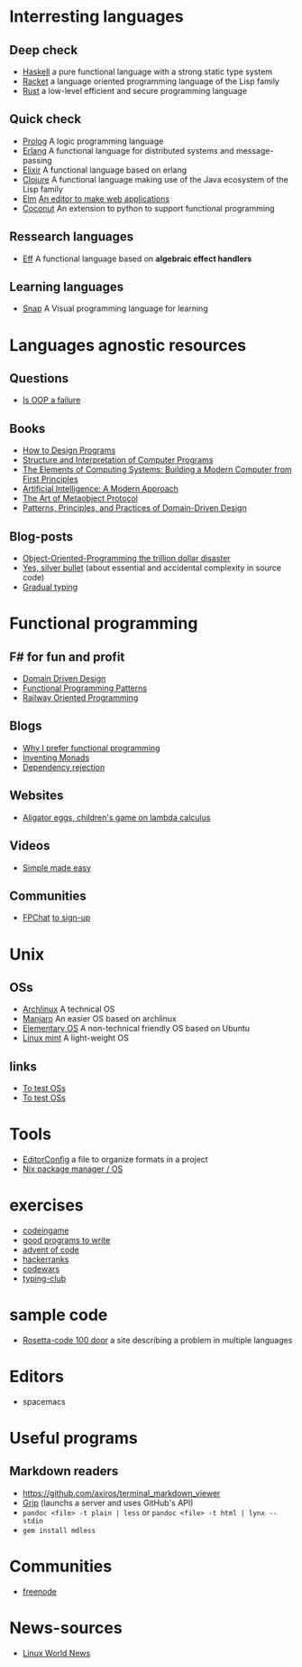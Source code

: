 # Interresting languages
## Deep check
* [Haskell](https://www.haskell.org/)
  a pure functional language with a strong static type system
* [Racket](https://racket-lang.org/)
  a language oriented programming language of the Lisp family
* [Rust](https://www.rust-lang.org/)
  a low-level efficient and secure programming language
## Quick check
* [Prolog](https://www.swi-prolog.org/)
  A logic programming language
* [Erlang](https://www.erlang.org/)
  A functional language for distributed systems and message-passing
* [Elixir](https://elixir-lang.org/)
  A functional language based on erlang
* [Clojure](https://clojure.org/)
  A functional language making use of the Java ecosystem of the Lisp family
* [Elm](https://elm-lang.org/)
  [An editor to make web applications](https://elm-ui.netlify.com/)
* [Coconut](http://coconut-lang.org/)
  An extension to python to support functional programming

## Ressearch languages
* [Eff](https://www.eff-lang.org/)
  A functional language based on __algebraic effect handlers__

## Learning languages
* [Snap](https://snap.berkeley.edu/)
  A Visual programming language for learning

# Languages agnostic resources

## Questions
* [Is OOP a failure](https://www.quora.com/Was-object-oriented-programming-a-failure/answer/Michael-O-Church)

## Books
* [How to Design Programs](https://en.wikipedia.org/wiki/How_to_Design_Programs)
* [Structure and Interpretation of Computer Programs](https://en.wikipedia.org/wiki/Structure_and_Interpretation_of_Computer_Programs)
* [The Elements of Computing Systems: Building a Modern Computer from First Principles](http://f.javier.io/rep/books/The%20Elements%20of%20Computing%20Systems.pdf)
* [Artificial Intelligence: A Modern Approach](https://en.wikipedia.org/wiki/Artificial_Intelligence:_A_Modern_Approach)
* [The Art of Metaobject Protocol](https://en.wikipedia.org/wiki/The_Art_of_the_Metaobject_Protocol)
* [Patterns, Principles, and Practices of Domain-Driven Design](https://www.amazon.com/Patterns-Principles-Practices-Domain-Driven-Design/dp/1118714709)

## Blog-posts
* [Object-Oriented-Programming the trillion dollar disaster](https://medium.com/better-programming/object-oriented-programming-the-trillion-dollar-disaster-%EF%B8%8F-92a4b666c7c7)
* [Yes, silver bullet](https://blog.ploeh.dk/2019/07/01/yes-silver-bullet/?source=techstories.org) (about essential and accidental complexity in source code)
* [Gradual typing](https://blog.sigplan.org/2019/07/12/gradual-typing-theory-practice/)


# Functional programming

## F# for fun and profit
* [Domain Driven Design](https://fsharpforfunandprofit.com/ddd/)
* [Functional Programming Patterns](https://fsharpforfunandprofit.com/fppatterns/)
* [Railway Oriented Programming](https://fsharpforfunandprofit.com/rop/)

## Blogs
* [Why I prefer functional programming](https://morgenthum.dev/articles/why-prefer-fp)
* [Inventing Monads](https://blog.kabir.sh/posts/inventing-monads.html)
* [Dependency rejection](https://blog.ploeh.dk/2017/02/02/dependency-rejection/)

## Websites
* [Aligator eggs, children's game on lambda calculus](http://worrydream.com/AlligatorEggs/)

## Videos
* [Simple made easy](https://www.infoq.com/presentations/Simple-Made-Easy/)

## Communities
* [FPChat](https://functionalprogramming.slack.com/)
  [to sign-up](https://fpchat-invite.herokuapp.com/)

# Unix
## OSs
* [Archlinux](https://www.archlinux.org/)
  A technical OS
* [Manjaro](https://manjaro.org/)
  An easier OS based on archlinux
* [Elementary OS](https://elementary.io/)
  A non-technical friendly OS based on Ubuntu
* [Linux mint](https://linuxmint.com/)
  A light-weight OS
## links
* [To test OSs](https://www.ostechnix.com/test-100-linux-and-unix-operating-systems-online-for-free/)
* [To test OSs](https://distrotest.net/)

# Tools
* [EditorConfig](htpps://editorcondif.org)
  a file to organize formats in a project
* [Nix package manager / OS](https://nixos.org)

# exercises
* [codeingame](https://www.codingame.com/)
* [good programs to write](https://www.reddit.com/r/rust/comments/b0i625/classic_unix_utilities_make_great_beginner/)
* [advent of code](https://adventofcode.com/)
* [hackerranks](https://www.hackerrank.com/)
* [codewars](https://www.codewars.com/)
* [typing-club](https://www.typingclub.com)

# sample code
* [Rosetta-code 100 door](Rosettacode.org/wiki/100_door)
  a site describing a problem in multiple languages

# Editors
* spacemacs

# Useful programs
## Markdown readers
* <https://github.com/axiros/terminal_markdown_viewer>
* [Grip](https://github.com/joeyespo/grip) (launchs a server and uses GitHub's API)
* `pandoc <file> -t plain | less` or `pandoc <file> -t html | lynx --stdin`
* `gem install mdless`

# Communities
* [freenode](https://freenode.net/)

# News-sources
* [Linux World News](https://lwn.net/)

